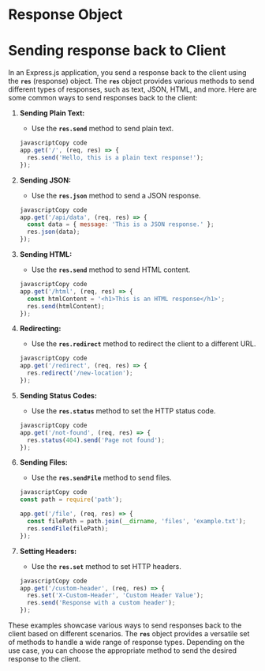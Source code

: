 # Response Object

# Sending response back to Client

In an Express.js application, you send a response back to the client using the **`res`** (response) object. The **`res`** object provides various methods to send different types of responses, such as text, JSON, HTML, and more. Here are some common ways to send responses back to the client:

1. **Sending Plain Text:**
    - Use the **`res.send`** method to send plain text.
    
    ```jsx
    javascriptCopy code
    app.get('/', (req, res) => {
      res.send('Hello, this is a plain text response!');
    });
    ```
    
2. **Sending JSON:**
    - Use the **`res.json`** method to send a JSON response.
    
    ```jsx
    javascriptCopy code
    app.get('/api/data', (req, res) => {
      const data = { message: 'This is a JSON response.' };
      res.json(data);
    });
    ```
    
3. **Sending HTML:**
    - Use the **`res.send`** method to send HTML content.
    
    ```jsx
    javascriptCopy code
    app.get('/html', (req, res) => {
      const htmlContent = '<h1>This is an HTML response</h1>';
      res.send(htmlContent);
    });
    ```
    
4. **Redirecting:**
    - Use the **`res.redirect`** method to redirect the client to a different URL.
    
    ```jsx
    javascriptCopy code
    app.get('/redirect', (req, res) => {
      res.redirect('/new-location');
    });
    ```
    
5. **Sending Status Codes:**
    - Use the **`res.status`** method to set the HTTP status code.
    
    ```jsx
    javascriptCopy code
    app.get('/not-found', (req, res) => {
      res.status(404).send('Page not found');
    });
    ```
    
6. **Sending Files:**
    - Use the **`res.sendFile`** method to send files.
    
    ```jsx
    javascriptCopy code
    const path = require('path');
    
    app.get('/file', (req, res) => {
      const filePath = path.join(__dirname, 'files', 'example.txt');
      res.sendFile(filePath);
    });
    ```
    
7. **Setting Headers:**
    - Use the **`res.set`** method to set HTTP headers.
    
    ```jsx
    javascriptCopy code
    app.get('/custom-header', (req, res) => {
      res.set('X-Custom-Header', 'Custom Header Value');
      res.send('Response with a custom header');
    });
    ```
    

These examples showcase various ways to send responses back to the client based on different scenarios. The **`res`** object provides a versatile set of methods to handle a wide range of response types. Depending on the use case, you can choose the appropriate method to send the desired response to the client.